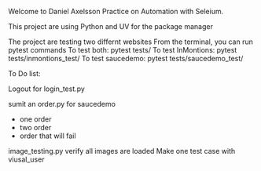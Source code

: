 Welcome to Daniel Axelsson Practice on Automation with Seleium.

This project are using Python and UV for the package manager

The project are testing two differnt websites
From the terminal, you can run pytest commands
To test both: pytest tests/
To test InMontions: pytest tests/inmontions_test/
To test saucedemo: pytest tests/saucedemo_test/


To Do list:

Logout for login_test.py

sumit an order.py for saucedemo
* one order
* two order
* order that will fail

image_testing.py verify all images are loaded
Make one test case with viusal_user






